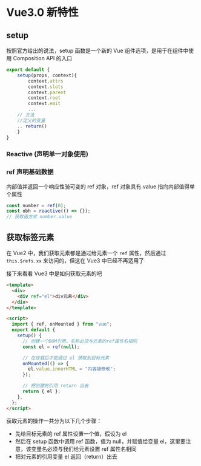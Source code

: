 # Vue3.0 新特性

## setup

按照官方给出的说法，setup 函数是一个新的 Vue 组件选项，是用于在组件中使用 Composition API 的入口

```typescript
export default {
    setup(props, context){
        context.attrs
        context.slots
        context.parent
        context.root
        context.emit
        ...
    // 方法
    //定义的变量
    .. return()
    }
}
```

### Reactive (声明单一对象使用)

### ref 声明基础数据

内部值并返回一个响应性骑可变的 ref 对象，ref 对象具有.value 指向内部值得单个属性

```typescript
const number = ref(0);
const obh = reactive(() => {});
// 获取值方式 number.value
```

## 获取标签元素

在 Vue2 中，我们获取元素都是通过给元素一个 `ref` 属性，然后通过 `this.$refs.xx` 来访问的，但这在 Vue3 中已经不再适用了

接下来看看 Vue3 中是如何获取元素的吧

```html
<template>
  <div>
    <div ref="el">div元素</div>
  </div>
</template>

<script>
  import { ref, onMounted } from "vue";
  export default {
    setup() {
      // 创建一个DOM引用，名称必须与元素的ref属性名相同
      const el = ref(null);

      // 在挂载后才能通过 el 获取到目标元素
      onMounted(() => {
        el.value.innerHTML = "内容被修改";
      });

      // 把创建的引用 return 出去
      return { el };
    },
  };
</script>
```

获取元素的操作一共分为以下几个步骤：

- 先给目标元素的 ref 属性设置一个值，假设为 el
- 然后在 setup 函数中调用 ref 函数，值为 null，并赋值给变量 el，这里要注意，该变量名必须与我们给元素设置 ref 属性名相同
- 把对元素的引用变量 el 返回（return）出去
